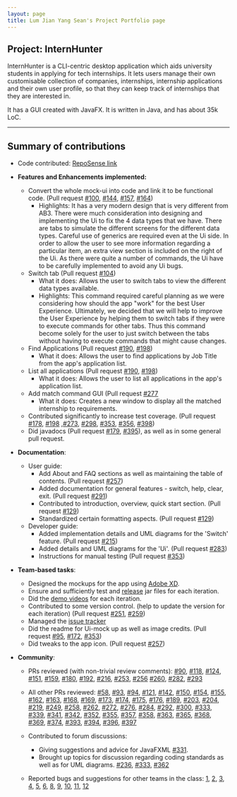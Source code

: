 ```yaml
---
layout: page
title: Lum Jian Yang Sean's Project Portfolio page
---
```


## Project: InternHunter

InternHunter is a CLI-centric desktop application which aids university students in applying for tech internships.
It lets users manage their own customisable collection of companies, internships, internship applications and their 
own user profile, so that they can keep track of internships that they are interested in.

It has a GUI created with JavaFX. It is written in Java, and has about 35k LoC.

---

## Summary of contributions

* Code contributed: [RepoSense link](https://nus-cs2103-ay2021s1.github.io/tp-dashboard/#breakdown=true&search=seanjyjy&sort=groupTitle&sortWithin=title&since=2020-08-14&timeframe=commit&mergegroup=&groupSelect=groupByRepos&checkedFileTypes=docs~functional-code~test-code~other)

* **Features and Enhancements implemented:**
  * Convert the whole mock-ui into code and link it to be functional code. (Pull request [\#100](https://github.com/AY2021S1-CS2103T-T15-4/tp/pull/100), [\#144](https://github.com/AY2021S1-CS2103T-T15-4/tp/pull/144), [\#157](https://github.com/AY2021S1-CS2103T-T15-4/tp/pull/157), [\#164](https://github.com/AY2021S1-CS2103T-T15-4/tp/pull/164))
    * Highlights: It has a very modern design that is very different from AB3. There were much consideration into designing and implementing the Ui to fix the 4 data types that we have. There are tabs to simulate the different screens for the different data types. Careful use of generics are required even at the Ui side. In order to allow the user to see more information regarding a particular item, an extra view section is included on the right of the Ui. As there were quite a number of commands, the Ui have to be carefully implemented to avoid any Ui bugs.
  * Switch tab (Pull request [\#104](https://github.com/AY2021S1-CS2103T-T15-4/tp/pull/104))
    * What it does: Allows the user to switch tabs to view the different data types available.
    * Highlights: This command required careful planning as we were considering how should the app "work" for the best User Experience. Ultimately, we decided that we will help to improve the User Experience by helping them to switch tabs if they were to execute commands for other tabs. Thus this command become solely for the user to just switch between the tabs without having to execute commands that might cause changes.
  * Find Applications (Pull request [\#190](https://github.com/AY2021S1-CS2103T-T15-4/tp/pull/190), [\#198](https://github.com/AY2021S1-CS2103T-T15-4/tp/pull/198))
    * What it does: Allows the user to find applications by Job Title from the app's application list.
  * List all applications (Pull request [\#190](https://github.com/AY2021S1-CS2103T-T15-4/tp/pull/190), [\#198](https://github.com/AY2021S1-CS2103T-T15-4/tp/pull/198))
    * What it does: Allows the user to list all applications in the app's application list.
  * Add match command GUI (Pull request [\#277](https://github.com/AY2021S1-CS2103T-T15-4/tp/pull/277)
    * What it does: Creates a new window to display all the matched internship to requirements.
  * Contributed significantly to increase test coverage. (Pull request [\#178](https://github.com/AY2021S1-CS2103T-T15-4/tp/pull/178), [\#198](https://github.com/AY2021S1-CS2103T-T15-4/tp/pull/198) ,[\#273](https://github.com/AY2021S1-CS2103T-T15-4/tp/pull/273), [\#298](https://github.com/AY2021S1-CS2103T-T15-4/tp/pull/298), [\#353](https://github.com/AY2021S1-CS2103T-T15-4/tp/pull/353), [\#356](https://github.com/AY2021S1-CS2103T-T15-4/tp/pull/356), [\#398](https://github.com/AY2021S1-CS2103T-T15-4/tp/pull/398))
  * Did javadocs (Pull request [\#179](https://github.com/AY2021S1-CS2103T-T15-4/tp/pull/179), [\#395](https://github.com/AY2021S1-CS2103T-T15-4/tp/pull/395/files)), as well as in some general pull request.

* **Documentation**:
  * User guide:
     * Add About and FAQ sections as well as maintaining the table of contents.
     (Pull request [\#257](https://github.com/AY2021S1-CS2103T-T15-4/tp/pull/257))
     * Added documentation for general features - switch, help, clear, exit.
     (Pull request [\#291](https://github.com/AY2021S1-CS2103T-T15-4/tp/pull/291))
     * Contributed to introduction, overview, quick start section.
     (Pull request [\#129](https://github.com/AY2021S1-CS2103T-T15-4/tp/pull/129))
     * Standardized certain formatting aspects. 
     (Pull request [\#129](https://github.com/AY2021S1-CS2103T-T15-4/tp/pull/129))
  * Developer guide:
     * Added implementation details and UML diagrams for the 'Switch' feature. 
     (Pull request [\#215](https://github.com/AY2021S1-CS2103T-T15-4/tp/pull/215))
     * Added  details and UML diagrams for the 'Ui'. 
     (Pull request [\#283](https://github.com/AY2021S1-CS2103T-T15-4/tp/pull/283))
     * Instructions for manual testing
     (Pull request [\#353](https://github.com/AY2021S1-CS2103T-T15-4/tp/pull/353))
  
* **Team-based tasks**:
  * Designed the mockups for the app using [Adobe XD](https://www.adobe.com/products/xd.html).
  * Ensure and sufficiently test and [release](https://github.com/AY2021S1-CS2103T-T15-4/tp/releases) jar files for each iteration.
  * Did the [demo videos](https://docs.google.com/document/d/1CkYsVvewbjA4TZkfzKLBhu2uviXBE9_q-1hQXOxekeo/edit#heading=h.28i4rmmvhv4q) for each iteration.
  * Contributed to some version control. (help to update the version for each iteration) (Pull request [\#251](https://github.com/AY2021S1-CS2103T-T15-4/tp/pull/251), [\#259](https://github.com/AY2021S1-CS2103T-T15-4/tp/pull/259))
  * Managed the [issue tracker](https://github.com/AY2021S1-CS2103T-T15-4/tp/issues?q=is%3Aissue+author%3Aseanjyjy)
  * Did the readme for Ui-mock up as well as image credits. (Pull request [\#95](https://github.com/AY2021S1-CS2103T-T15-4/tp/pull/95), [\#172](https://github.com/AY2021S1-CS2103T-T15-4/tp/pull/172), [\#353](https://github.com/AY2021S1-CS2103T-T15-4/tp/pull/353))
  * Did tweaks to the app icon. (Pull request [\#257](https://github.com/AY2021S1-CS2103T-T15-4/tp/pull/257))

* **Community**:
  * PRs reviewed (with non-trivial review comments): [\#90](https://github.com/AY2021S1-CS2103T-T15-4/tp/pull/90), [\#118](https://github.com/AY2021S1-CS2103T-T15-4/tp/pull/118), [\#124](https://github.com/AY2021S1-CS2103T-T15-4/tp/pull/124), [\#151](https://github.com/AY2021S1-CS2103T-T15-4/tp/pull/151), [\#159](https://github.com/AY2021S1-CS2103T-T15-4/tp/pull/159), [\#180](https://github.com/AY2021S1-CS2103T-T15-4/tp/pull/180), [\#192](https://github.com/AY2021S1-CS2103T-T15-4/tp/pull/192), [\#216](https://github.com/AY2021S1-CS2103T-T15-4/tp/pull/216), [\#253](https://github.com/AY2021S1-CS2103T-T15-4/tp/pull/253), [\#256](https://github.com/AY2021S1-CS2103T-T15-4/tp/pull/256) [\#260](https://github.com/AY2021S1-CS2103T-T15-4/tp/pull/260), [\#282](https://github.com/AY2021S1-CS2103T-T15-4/tp/pull/282), [\#293](https://github.com/AY2021S1-CS2103T-T15-4/tp/pull/293)
  * All other PRs reviewed: [\#58](https://github.com/AY2021S1-CS2103T-T15-4/tp/pull/58), [\#93](https://github.com/AY2021S1-CS2103T-T15-4/tp/pull/93), [\#94](https://github.com/AY2021S1-CS2103T-T15-4/tp/pull/94), [\#121](https://github.com/AY2021S1-CS2103T-T15-4/tp/pull/121), [\#142](https://github.com/AY2021S1-CS2103T-T15-4/tp/pull/142), [\#150](https://github.com/AY2021S1-CS2103T-T15-4/tp/pull/150), [\#154](https://github.com/AY2021S1-CS2103T-T15-4/tp/pull/154), [\#155](https://github.com/AY2021S1-CS2103T-T15-4/tp/pull/155), [\#162](https://github.com/AY2021S1-CS2103T-T15-4/tp/pull/162), [\#163](https://github.com/AY2021S1-CS2103T-T15-4/tp/pull/163), [\#168](https://github.com/AY2021S1-CS2103T-T15-4/tp/pull/168), [\#169](https://github.com/AY2021S1-CS2103T-T15-4/tp/pull/169), [\#173](https://github.com/AY2021S1-CS2103T-T15-4/tp/pull/173), [\#174](https://github.com/AY2021S1-CS2103T-T15-4/tp/pull/174), [\#175](https://github.com/AY2021S1-CS2103T-T15-4/tp/pull/175), [\#176](https://github.com/AY2021S1-CS2103T-T15-4/tp/pull/176), [\#189](https://github.com/AY2021S1-CS2103T-T15-4/tp/pull/189), [\#203](https://github.com/AY2021S1-CS2103T-T15-4/tp/pull/203), [\#204](https://github.com/AY2021S1-CS2103T-T15-4/tp/pull/204), [\#219](https://github.com/AY2021S1-CS2103T-T15-4/tp/pull/219), [\#249](https://github.com/AY2021S1-CS2103T-T15-4/tp/pull/249), [\#258](https://github.com/AY2021S1-CS2103T-T15-4/tp/pull/258), [\#262](https://github.com/AY2021S1-CS2103T-T15-4/tp/pull/262), [\#272](https://github.com/AY2021S1-CS2103T-T15-4/tp/pull/272), [\#276](https://github.com/AY2021S1-CS2103T-T15-4/tp/pull/276), [\#284](https://github.com/AY2021S1-CS2103T-T15-4/tp/pull/284), [\#292](https://github.com/AY2021S1-CS2103T-T15-4/tp/pull/292), [\#300](https://github.com/AY2021S1-CS2103T-T15-4/tp/pull/300), [\#333](https://github.com/AY2021S1-CS2103T-T15-4/tp/pull/333), [\#339](https://github.com/AY2021S1-CS2103T-T15-4/tp/pull/339), [\#341](https://github.com/AY2021S1-CS2103T-T15-4/tp/pull/341), [\#342](https://github.com/AY2021S1-CS2103T-T15-4/tp/pull/342), [\#352](https://github.com/AY2021S1-CS2103T-T15-4/tp/pull/352), [\#355](https://github.com/AY2021S1-CS2103T-T15-4/tp/pull/355), [\#357](https://github.com/AY2021S1-CS2103T-T15-4/tp/pull/357), [\#358](https://github.com/AY2021S1-CS2103T-T15-4/tp/pull/358), [\#363](https://github.com/AY2021S1-CS2103T-T15-4/tp/pull/363), [\#365](https://github.com/AY2021S1-CS2103T-T15-4/tp/pull/365), [\#368](https://github.com/AY2021S1-CS2103T-T15-4/tp/pull/368), [\#369](https://github.com/AY2021S1-CS2103T-T15-4/tp/pull/369), [\#374](https://github.com/AY2021S1-CS2103T-T15-4/tp/pull/374), [\#393](https://github.com/AY2021S1-CS2103T-T15-4/tp/pull/393), [\#394](https://github.com/AY2021S1-CS2103T-T15-4/tp/pull/394), [\#396](https://github.com/AY2021S1-CS2103T-T15-4/tp/pull/396), [\#397](https://github.com/AY2021S1-CS2103T-T15-4/tp/pull/397)
  
  * Contributed to forum discussions: 
    * Giving suggestions and advice for JavaFXML
    [\#331](https://github.com/nus-cs2103-AY2021S1/forum/issues/331). 
    * Brought up topics for discussion regarding coding standards as well as for UML diagrams. 
    [\#236](https://github.com/nus-cs2103-AY2021S1/forum/issues/236), [\#333](https://github.com/nus-cs2103-AY2021S1/forum/issues/333), [\#362](https://github.com/nus-cs2103-AY2021S1/forum/issues/362)
  
  * Reported bugs and suggestions for other teams in the class: [1](https://github.com/seanjyjy/ped/issues/1), [2](https://github.com/seanjyjy/ped/issues/2), [3](https://github.com/seanjyjy/ped/issues/3), [4](https://github.com/seanjyjy/ped/issues/4), [5](https://github.com/seanjyjy/ped/issues/5), [6](https://github.com/seanjyjy/ped/issues/6), [8](https://github.com/seanjyjy/ped/issues/8), [9](https://github.com/seanjyjy/ped/issues/9), [10](https://github.com/seanjyjy/ped/issues/10), [11](https://github.com/seanjyjy/ped/issues/11), [12](https://github.com/seanjyjy/ped/issues/12)
